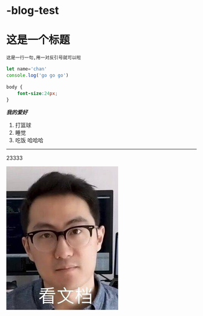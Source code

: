 # -blog-test

# 这是一个标题

`这是一行一句,用一对反引号就可以啦`

```javascript
let name='chan'
console.log('go go go')
```

```css
body {
    font-size:24px;
}
```

***我的爱好***
1. 打篮球
2. 睡觉
3. 吃饭 哈哈哈

<hr>
23333

![123](you.jpg)